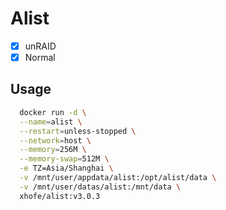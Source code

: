 # Alist

- [x] unRAID
- [x] Normal

## Usage

```sh
  docker run -d \
  --name=alist \
  --restart=unless-stopped \
  --network=host \
  --memory=256M \
  --memory-swap=512M \
  -e TZ=Asia/Shanghai \
  -v /mnt/user/appdata/alist:/opt/alist/data \
  -v /mnt/user/datas/alist:/mnt/data \
  xhofe/alist:v3.0.3
```
